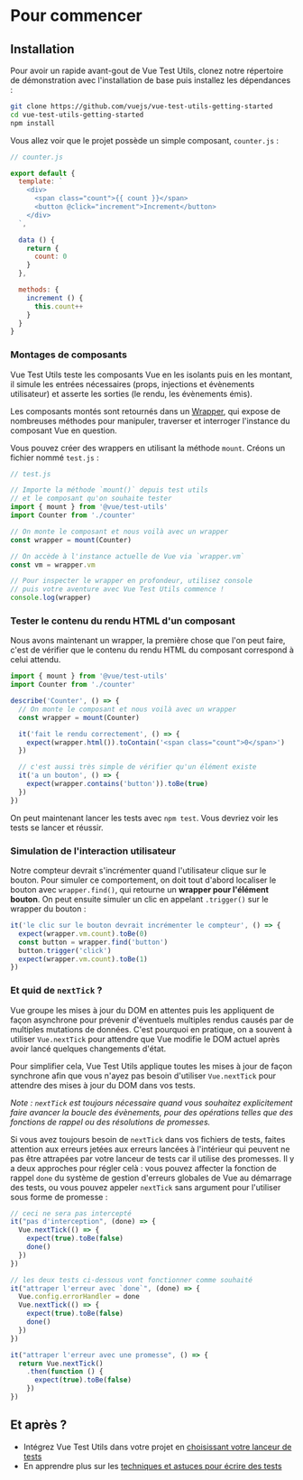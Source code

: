 # Pour commencer

## Installation

Pour avoir un rapide avant-gout de Vue Test Utils, clonez notre répertoire de démonstration avec l'installation de base puis installez les dépendances :

``` bash
git clone https://github.com/vuejs/vue-test-utils-getting-started
cd vue-test-utils-getting-started
npm install
```

Vous allez voir que le projet possède un simple composant, `counter.js` :

```js
// counter.js

export default {
  template: `
    <div>
      <span class="count">{{ count }}</span>
      <button @click="increment">Increment</button>
    </div>
  `,

  data () {
    return {
      count: 0
    }
  },

  methods: {
    increment () {
      this.count++
    }
  }
}
```

### Montages de composants

Vue Test Utils teste les composants Vue en les isolants puis en les montant, il simule les entrées nécessaires (props, injections et évènements utilisateur) et asserte les sorties (le rendu, les évènements émis).

Les composants montés sont retournés dans un [Wrapper](./api/wrapper.md), qui expose de nombreuses méthodes pour manipuler, traverser et interroger l'instance du composant Vue en question.

Vous pouvez créer des wrappers en utilisant la méthode `mount`. Créons un fichier nommé `test.js` :

```js
// test.js

// Importe la méthode `mount()` depuis test utils
// et le composant qu'on souhaite tester
import { mount } from '@vue/test-utils'
import Counter from './counter'

// On monte le composant et nous voilà avec un wrapper
const wrapper = mount(Counter)

// On accède à l'instance actuelle de Vue via `wrapper.vm`
const vm = wrapper.vm

// Pour inspecter le wrapper en profondeur, utilisez console
// puis votre aventure avec Vue Test Utils commence !
console.log(wrapper)
```

### Tester le contenu du rendu HTML d'un composant

Nous avons maintenant un wrapper, la première chose que l'on peut faire, c'est de vérifier que le contenu du rendu HTML du composant correspond à celui attendu.

```js
import { mount } from '@vue/test-utils'
import Counter from './counter'

describe('Counter', () => {
  // On monte le composant et nous voilà avec un wrapper
  const wrapper = mount(Counter)

  it('fait le rendu correctement', () => {
    expect(wrapper.html()).toContain('<span class="count">0</span>')
  })

  // c'est aussi très simple de vérifier qu'un élément existe
  it('a un bouton', () => {
    expect(wrapper.contains('button')).toBe(true)
  })
})
```

On peut maintenant lancer les tests avec  `npm test`. Vous devriez voir les tests se lancer et réussir.

### Simulation de l'interaction utilisateur

Notre compteur devrait s'incrémenter quand l'utilisateur clique sur le bouton. Pour simuler ce comportement, on doit tout d'abord localiser le bouton avec `wrapper.find()`, qui retourne un **wrapper pour l'élément bouton**. On peut ensuite simuler un clic en appelant `.trigger()` sur le wrapper du bouton :

```js
it('le clic sur le bouton devrait incrémenter le compteur', () => {
  expect(wrapper.vm.count).toBe(0)
  const button = wrapper.find('button')
  button.trigger('click')
  expect(wrapper.vm.count).toBe(1)
})
```

### Et quid de `nextTick` ?

Vue groupe les mises à jour du DOM en attentes puis les appliquent de façon asynchrone pour prévenir d'éventuels multiples rendus causés par de multiples mutations de données. C'est pourquoi en pratique, on a souvent à utiliser `Vue.nextTick` pour attendre que Vue modifie le DOM actuel après avoir lancé quelques changements d'état.

Pour simplifier cela, Vue Test Utils applique toutes les mises à jour de façon synchrone afin que vous n'ayez pas besoin d'utiliser `Vue.nextTick` pour attendre des mises à jour du DOM dans vos tests.

*Note : `nextTick` est toujours nécessaire quand vous souhaitez explicitement faire avancer la boucle des évènements, pour des opérations telles que des fonctions de rappel ou des résolutions de promesses.*

Si vous avez toujours besoin de `nextTick` dans vos fichiers de tests, faites attention aux erreurs jetées aux erreurs lancées à l'intérieur qui peuvent ne pas être attrapées par votre lanceur de tests car il utilise des promesses. Il y a deux approches pour régler celà : vous pouvez affecter la fonction de rappel `done` du système de gestion d'erreurs globales de Vue au démarrage des tests, ou vous pouvez appeler `nextTick` sans argument pour l'utiliser sous forme de promesse :

```js
// ceci ne sera pas intercepté
it("pas d'interception", (done) => {
  Vue.nextTick(() => {
    expect(true).toBe(false)
    done()
  })
})

// les deux tests ci-dessous vont fonctionner comme souhaité
it("attraper l'erreur avec `done`", (done) => {
  Vue.config.errorHandler = done
  Vue.nextTick(() => {
    expect(true).toBe(false)
    done()
  })
})

it("attraper l'erreur avec une promesse", () => {
  return Vue.nextTick()
    .then(function () {
      expect(true).toBe(false)
    })
})
```

## Et après ?

- Intégrez Vue Test Utils dans votre projet en [choisissant votre lanceur de tests](./choosing-a-test-runner.md)
- En apprendre plus sur les [techniques et astuces pour écrire des tests](./common-tips.md)
